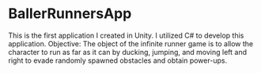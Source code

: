 # BallerRunnersApp
This is the first application I created in Unity.
I utilized C# to develop this application. 
Objective: The object of the infinite runner game is to allow the character to run as far as it can by ducking, jumping, and moving left and right to evade randomly spawned obstacles and obtain power-ups.

